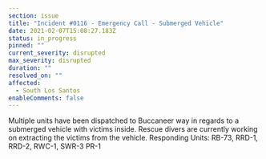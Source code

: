 ```yaml
---
section: issue
title: "Incident #0116 - Emergency Call - Submerged Vehicle"
date: 2021-02-07T15:08:27.183Z
status: in_progress
pinned: ""
current_severity: disrupted
max_severity: disrupted
duration: ""
resolved_on: ""
affected:
  - South Los Santos
enableComments: false
---
```

Multiple units have been dispatched to Buccaneer way in regards to a submerged vehicle with victims inside. Rescue divers are currently working on extracting the victims from the vehicle.
Responding Units: RB-73, RRD-1, RRD-2, RWC-1, SWR-3 PR-1